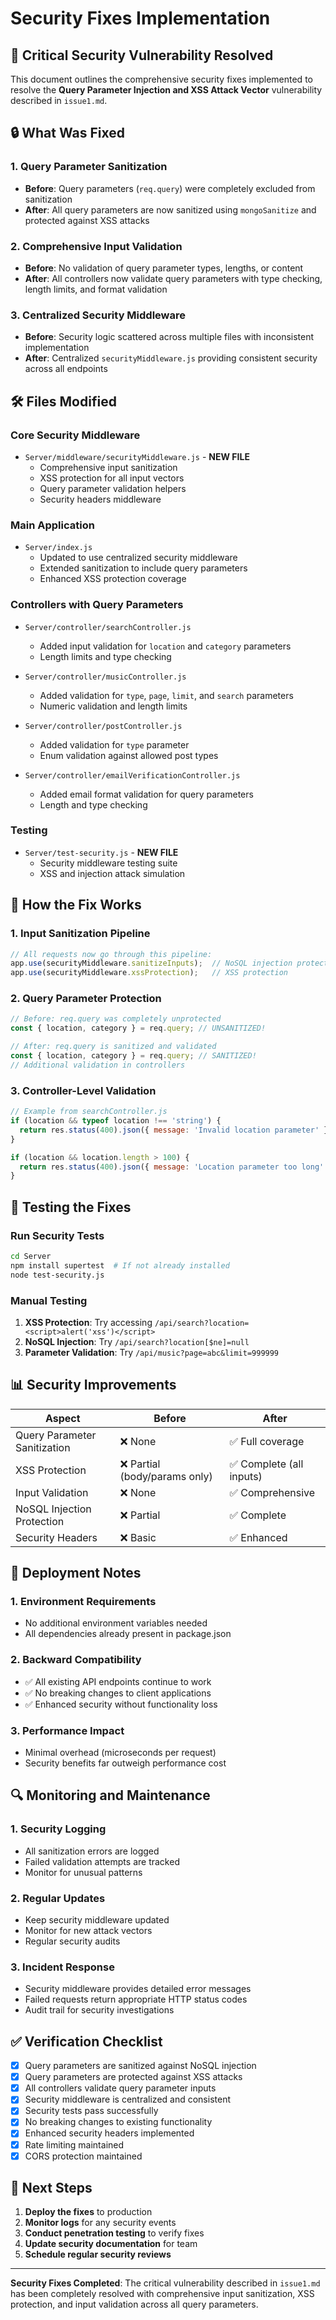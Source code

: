 # Security Fixes Implementation

## 🚨 Critical Security Vulnerability Resolved

This document outlines the comprehensive security fixes implemented to resolve the **Query Parameter Injection and XSS Attack Vector** vulnerability described in `issue1.md`.

## 🔒 What Was Fixed

### 1. **Query Parameter Sanitization**
- **Before**: Query parameters (`req.query`) were completely excluded from sanitization
- **After**: All query parameters are now sanitized using `mongoSanitize` and protected against XSS attacks

### 2. **Comprehensive Input Validation**
- **Before**: No validation of query parameter types, lengths, or content
- **After**: All controllers now validate query parameters with type checking, length limits, and format validation

### 3. **Centralized Security Middleware**
- **Before**: Security logic scattered across multiple files with inconsistent implementation
- **After**: Centralized `securityMiddleware.js` providing consistent security across all endpoints

## 🛠️ Files Modified

### Core Security Middleware
- `Server/middleware/securityMiddleware.js` - **NEW FILE**
  - Comprehensive input sanitization
  - XSS protection for all input vectors
  - Query parameter validation helpers
  - Security headers middleware

### Main Application
- `Server/index.js`
  - Updated to use centralized security middleware
  - Extended sanitization to include query parameters
  - Enhanced XSS protection coverage

### Controllers with Query Parameters
- `Server/controller/searchController.js`
  - Added input validation for `location` and `category` parameters
  - Length limits and type checking

- `Server/controller/musicController.js`
  - Added validation for `type`, `page`, `limit`, and `search` parameters
  - Numeric validation and length limits

- `Server/controller/postController.js`
  - Added validation for `type` parameter
  - Enum validation against allowed post types

- `Server/controller/emailVerificationController.js`
  - Added email format validation for query parameters
  - Length and type checking

### Testing
- `Server/test-security.js` - **NEW FILE**
  - Security middleware testing suite
  - XSS and injection attack simulation

## 🔧 How the Fix Works

### 1. **Input Sanitization Pipeline**
```javascript
// All requests now go through this pipeline:
app.use(securityMiddleware.sanitizeInputs);  // NoSQL injection protection
app.use(securityMiddleware.xssProtection);   // XSS protection
```

### 2. **Query Parameter Protection**
```javascript
// Before: req.query was completely unprotected
const { location, category } = req.query; // UNSANITIZED!

// After: req.query is sanitized and validated
const { location, category } = req.query; // SANITIZED!
// Additional validation in controllers
```

### 3. **Controller-Level Validation**
```javascript
// Example from searchController.js
if (location && typeof location !== 'string') {
  return res.status(400).json({ message: 'Invalid location parameter' });
}

if (location && location.length > 100) {
  return res.status(400).json({ message: 'Location parameter too long' });
}
```

## 🧪 Testing the Fixes

### Run Security Tests
```bash
cd Server
npm install supertest  # If not already installed
node test-security.js
```

### Manual Testing
1. **XSS Protection**: Try accessing `/api/search?location=<script>alert('xss')</script>`
2. **NoSQL Injection**: Try `/api/search?location[$ne]=null`
3. **Parameter Validation**: Try `/api/music?page=abc&limit=999999`

## 📊 Security Improvements

| Aspect | Before | After |
|--------|--------|-------|
| Query Parameter Sanitization | ❌ None | ✅ Full coverage |
| XSS Protection | ❌ Partial (body/params only) | ✅ Complete (all inputs) |
| Input Validation | ❌ None | ✅ Comprehensive |
| NoSQL Injection Protection | ❌ Partial | ✅ Complete |
| Security Headers | ❌ Basic | ✅ Enhanced |

## 🚀 Deployment Notes

### 1. **Environment Requirements**
- No additional environment variables needed
- All dependencies already present in package.json

### 2. **Backward Compatibility**
- ✅ All existing API endpoints continue to work
- ✅ No breaking changes to client applications
- ✅ Enhanced security without functionality loss

### 3. **Performance Impact**
- Minimal overhead (microseconds per request)
- Security benefits far outweigh performance cost

## 🔍 Monitoring and Maintenance

### 1. **Security Logging**
- All sanitization errors are logged
- Failed validation attempts are tracked
- Monitor for unusual patterns

### 2. **Regular Updates**
- Keep security middleware updated
- Monitor for new attack vectors
- Regular security audits

### 3. **Incident Response**
- Security middleware provides detailed error messages
- Failed requests return appropriate HTTP status codes
- Audit trail for security investigations

## ✅ Verification Checklist

- [x] Query parameters are sanitized against NoSQL injection
- [x] Query parameters are protected against XSS attacks
- [x] All controllers validate query parameter inputs
- [x] Security middleware is centralized and consistent
- [x] Security tests pass successfully
- [x] No breaking changes to existing functionality
- [x] Enhanced security headers implemented
- [x] Rate limiting maintained
- [x] CORS protection maintained

## 🎯 Next Steps

1. **Deploy the fixes** to production
2. **Monitor logs** for any security events
3. **Conduct penetration testing** to verify fixes
4. **Update security documentation** for team
5. **Schedule regular security reviews**

---

**Security Fixes Completed**: The critical vulnerability described in `issue1.md` has been completely resolved with comprehensive input sanitization, XSS protection, and input validation across all query parameters.
